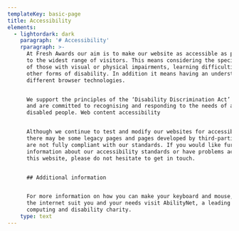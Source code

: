 ```yaml
---
templateKey: basic-page
title: Accessibility
elements:
  - lightordark: dark
    paragraph: '# Accessibility'
    rparagraph: >-
      At Fresh Awards our aim is to make our website as accessible as possible
      to the widest range of visitors. This means considering the specific needs
      of those with visual or physical impairments, learning difficulties and
      other forms of disability. In addition it means having an understanding of
      different browser technologies.


      We support the principles of the ‘Disability Discrimination Act’ (1995)
      and are committed to recognising and responding to the needs of all
      disabled people. Web content accessibility


      Although we continue to test and modify our websites for accessibility,
      there may be some legacy pages and pages developed by third-parties that
      are not fully compliant with our standards. If you would like further
      information about our accessibility standards or have problems accessing
      this website, please do not hesitate to get in touch.


      ## Additional information


      For more information on how you can make your keyboard and mouse, Windows,
      the internet suit you and your needs visit AbilityNet, a leading UK
      computing and disability charity.
    type: text
---
```


